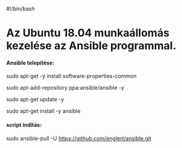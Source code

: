 #!/bin/bash

# Az Ubuntu 18.04 munkaállomás kezelése az Ansible programmal.

#### Ansible telepítése:

sudo apt-get -y install software-properties-common

sudo apt-add-repository ppa:ansible/ansible -y

sudo apt-get update -y

sudo apt-get install -y ansible

#### script indítás:

sudo ansible-pull -U https://github.com/englert/ansible.git

